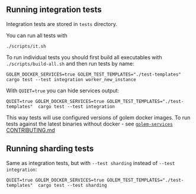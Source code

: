 ## Running integration tests

Integration tests are stored in `tests` directory.

You can run all tests with
```shell
./scripts/it.sh
```

To run individual tests you should first build all executables with `./scripts/build-all.sh` and then run tests by name:
```shell
GOLEM_DOCKER_SERVICES=true GOLEM_TEST_TEMPLATES="./test-templates" cargo test --test integration worker_new_instance
```

With `QUIET=true` you can hide services output:
```shell
QUIET=true GOLEM_DOCKER_SERVICES=true GOLEM_TEST_TEMPLATES="./test-templates"  cargo test --test integration
```

This way tests will use configured versions of golem docker images.
To run tests against the latest binaries without docker - see [`golem-services` CONTRIBUTING.md](https://github.com/golemcloud/golem-services/blob/main/CONTRIBUTING.md)

## Running sharding tests

Same as integration tests, but with `--test sharding` instead of `--test integration`:
```shell
QUIET=true GOLEM_DOCKER_SERVICES=true GOLEM_TEST_TEMPLATES="./test-templates"  cargo test --test sharding
```
